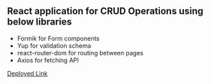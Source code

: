 ## React application for CRUD Operations using below libraries
- Formik for Form components
- Yup for validation schema
- react-router-dom for routing between pages
- Axios for fetching API

[Deployed Link](https://mayu-react-crud1.netlify.app/)
